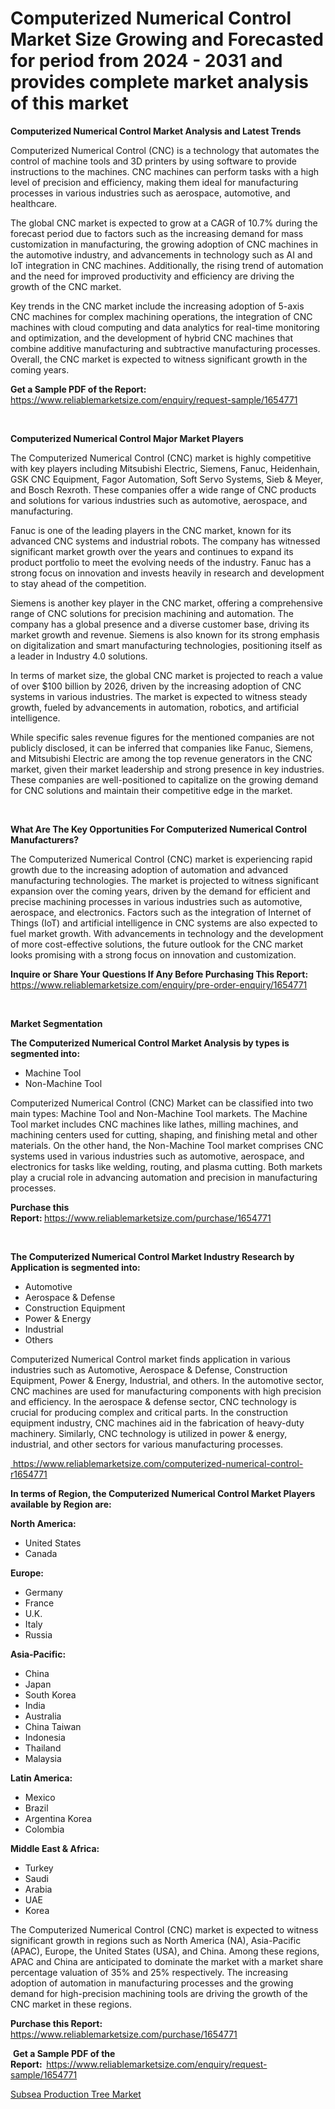 <p><h1>Computerized Numerical Control Market Size Growing and Forecasted for period from 2024 - 2031 and provides complete market analysis of this market</h1></p><p><strong>Computerized Numerical Control Market Analysis and Latest Trends</strong></p>
<p><p>Computerized Numerical Control (CNC) is a technology that automates the control of machine tools and 3D printers by using software to provide instructions to the machines. CNC machines can perform tasks with a high level of precision and efficiency, making them ideal for manufacturing processes in various industries such as aerospace, automotive, and healthcare.</p><p>The global CNC market is expected to grow at a CAGR of 10.7% during the forecast period due to factors such as the increasing demand for mass customization in manufacturing, the growing adoption of CNC machines in the automotive industry, and advancements in technology such as AI and IoT integration in CNC machines. Additionally, the rising trend of automation and the need for improved productivity and efficiency are driving the growth of the CNC market.</p><p>Key trends in the CNC market include the increasing adoption of 5-axis CNC machines for complex machining operations, the integration of CNC machines with cloud computing and data analytics for real-time monitoring and optimization, and the development of hybrid CNC machines that combine additive manufacturing and subtractive manufacturing processes. Overall, the CNC market is expected to witness significant growth in the coming years.</p></p>
<p><strong>Get a Sample PDF of the Report:&nbsp;</strong> <a href="https://www.reliablemarketsize.com/enquiry/request-sample/1654771">https://www.reliablemarketsize.com/enquiry/request-sample/1654771</a></p>
<p>&nbsp;</p>
<p><strong>Computerized Numerical Control Major Market Players</strong></p>
<p><p>The Computerized Numerical Control (CNC) market is highly competitive with key players including Mitsubishi Electric, Siemens, Fanuc, Heidenhain, GSK CNC Equipment, Fagor Automation, Soft Servo Systems, Sieb & Meyer, and Bosch Rexroth. These companies offer a wide range of CNC products and solutions for various industries such as automotive, aerospace, and manufacturing.</p><p>Fanuc is one of the leading players in the CNC market, known for its advanced CNC systems and industrial robots. The company has witnessed significant market growth over the years and continues to expand its product portfolio to meet the evolving needs of the industry. Fanuc has a strong focus on innovation and invests heavily in research and development to stay ahead of the competition.</p><p>Siemens is another key player in the CNC market, offering a comprehensive range of CNC solutions for precision machining and automation. The company has a global presence and a diverse customer base, driving its market growth and revenue. Siemens is also known for its strong emphasis on digitalization and smart manufacturing technologies, positioning itself as a leader in Industry 4.0 solutions.</p><p>In terms of market size, the global CNC market is projected to reach a value of over $100 billion by 2026, driven by the increasing adoption of CNC systems in various industries. The market is expected to witness steady growth, fueled by advancements in automation, robotics, and artificial intelligence.</p><p>While specific sales revenue figures for the mentioned companies are not publicly disclosed, it can be inferred that companies like Fanuc, Siemens, and Mitsubishi Electric are among the top revenue generators in the CNC market, given their market leadership and strong presence in key industries. These companies are well-positioned to capitalize on the growing demand for CNC solutions and maintain their competitive edge in the market.</p></p>
<p>&nbsp;</p>
<p><strong>What Are The Key Opportunities For Computerized Numerical Control Manufacturers?</strong></p>
<p><p>The Computerized Numerical Control (CNC) market is experiencing rapid growth due to the increasing adoption of automation and advanced manufacturing technologies. The market is projected to witness significant expansion over the coming years, driven by the demand for efficient and precise machining processes in various industries such as automotive, aerospace, and electronics. Factors such as the integration of Internet of Things (IoT) and artificial intelligence in CNC systems are also expected to fuel market growth. With advancements in technology and the development of more cost-effective solutions, the future outlook for the CNC market looks promising with a strong focus on innovation and customization.</p></p>
<p><strong>Inquire or Share Your Questions If Any Before Purchasing This Report:</strong> <a href="https://www.reliablemarketsize.com/enquiry/pre-order-enquiry/1654771">https://www.reliablemarketsize.com/enquiry/pre-order-enquiry/1654771</a></p>
<p>&nbsp;</p>
<p><strong>Market Segmentation</strong></p>
<p><strong>The Computerized Numerical Control Market Analysis by types is segmented into:</strong></p>
<p><ul><li>Machine Tool</li><li>Non-Machine Tool</li></ul></p>
<p><p>Computerized Numerical Control (CNC) Market can be classified into two main types: Machine Tool and Non-Machine Tool markets. The Machine Tool market includes CNC machines like lathes, milling machines, and machining centers used for cutting, shaping, and finishing metal and other materials. On the other hand, the Non-Machine Tool market comprises CNC systems used in various industries such as automotive, aerospace, and electronics for tasks like welding, routing, and plasma cutting. Both markets play a crucial role in advancing automation and precision in manufacturing processes.</p></p>
<p><strong>Purchase this Report:&nbsp;</strong><a href="https://www.reliablemarketsize.com/purchase/1654771">https://www.reliablemarketsize.com/purchase/1654771</a></p>
<p>&nbsp;</p>
<p><strong>The Computerized Numerical Control Market Industry Research by Application is segmented into:</strong></p>
<p><ul><li>Automotive</li><li>Aerospace & Defense</li><li>Construction Equipment</li><li>Power & Energy</li><li>Industrial</li><li>Others</li></ul></p>
<p><p>Computerized Numerical Control market finds application in various industries such as Automotive, Aerospace & Defense, Construction Equipment, Power & Energy, Industrial, and others. In the automotive sector, CNC machines are used for manufacturing components with high precision and efficiency. In the aerospace & defense sector, CNC technology is crucial for producing complex and critical parts. In the construction equipment industry, CNC machines aid in the fabrication of heavy-duty machinery. Similarly, CNC technology is utilized in power & energy, industrial, and other sectors for various manufacturing processes.</p></p>
<p><a href="https://www.reliablemarketsize.com/computerized-numerical-control-r1654771">&nbsp;https://www.reliablemarketsize.com/computerized-numerical-control-r1654771</a></p>
<p><strong>In terms of Region, the Computerized Numerical Control Market Players available by Region are:</strong></p>
<p>
    <p> <strong> North America: </strong>
        <ul>
            <li>United States</li>
            <li>Canada</li>
        </ul>
        </p> 
    <p> <strong> Europe: </strong>
        <ul>
            <li>Germany</li>
            <li>France</li>
            <li>U.K.</li>
            <li>Italy</li>
            <li>Russia</li>
        </ul>
        </p> 
    <p> <strong> Asia-Pacific: </strong>
        <ul>
            <li>China</li>
            <li>Japan</li>
            <li>South Korea</li>
            <li>India</li>
            <li>Australia</li>
            <li>China Taiwan</li>
            <li>Indonesia</li>
            <li>Thailand</li>
            <li>Malaysia</li>
        </ul>
        </p> 
    <p> <strong> Latin America: </strong>
        <ul>
            <li>Mexico</li>
            <li>Brazil</li>
            <li>Argentina Korea</li>
            <li>Colombia</li>
        </ul>
        </p> 
    <p> <strong> Middle East & Africa: </strong>
        <ul>
            <li>Turkey</li>
            <li>Saudi</li>
            <li>Arabia</li>
            <li>UAE</li>
            <li>Korea</li>
        </ul>
    </p>
    </p>
<p><p>The Computerized Numerical Control (CNC) market is expected to witness significant growth in regions such as North America (NA), Asia-Pacific (APAC), Europe, the United States (USA), and China. Among these regions, APAC and China are anticipated to dominate the market with a market share percentage valuation of 35% and 25% respectively. The increasing adoption of automation in manufacturing processes and the growing demand for high-precision machining tools are driving the growth of the CNC market in these regions.</p></p>
<p><strong>Purchase this Report: </strong><a href="https://www.reliablemarketsize.com/purchase/1654771">https://www.reliablemarketsize.com/purchase/1654771</a></p>
<p>&nbsp;<strong>Get a Sample PDF of the Report:&nbsp;&nbsp;</strong><a href="https://www.reliablemarketsize.com/enquiry/request-sample/1654771">https://www.reliablemarketsize.com/enquiry/request-sample/1654771</a></p>
<p><strong></strong></p>
<p><p><a href="https://medium.com/@m.muhlisin.sin_83756/insights-into-the-subsea-production-tree-market-market-players-market-size-geographical-regions-215f50f3d44f">Subsea Production Tree Market</a></p></p>